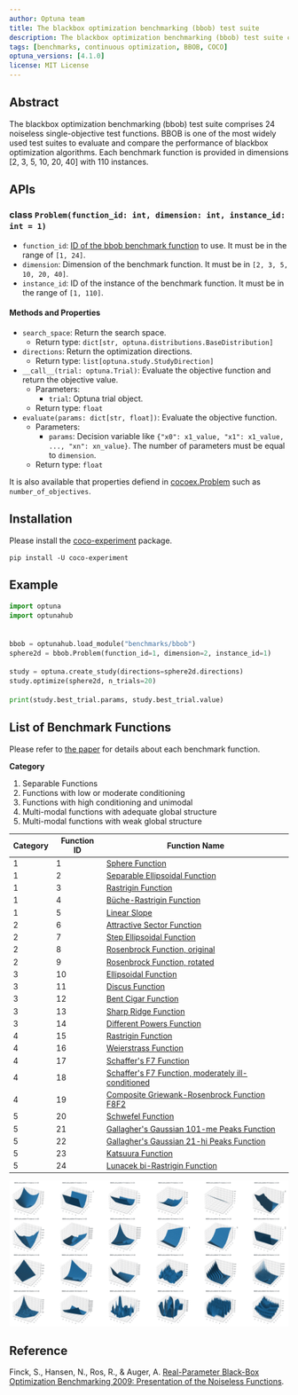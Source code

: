 ```yaml
---
author: Optuna team
title: The blackbox optimization benchmarking (bbob) test suite
description: The blackbox optimization benchmarking (bbob) test suite consists of 24 noiseless single-objective test functions including Sphere, Ellipsoidal, Rastrigin, Rosenbrock, etc. This package is a wrapper of the COCO (COmparing Continuous Optimizers) experiments library.
tags: [benchmarks, continuous optimization, BBOB, COCO]
optuna_versions: [4.1.0]
license: MIT License
---
```


## Abstract

The blackbox optimization benchmarking (bbob) test suite comprises 24 noiseless single-objective test functions. BBOB is one of the most widely used test suites to evaluate and compare the performance of blackbox optimization algorithms. Each benchmark function is provided in dimensions \[2, 3, 5, 10, 20, 40\] with 110 instances.

## APIs

### class `Problem(function_id: int, dimension: int, instance_id: int = 1)`

- `function_id`: [ID of the bbob benchmark function](https://numbbo.github.io/coco/testsuites/bbob) to use. It must be in the range of `[1, 24]`.
- `dimension`: Dimension of the benchmark function. It must be in `[2, 3, 5, 10, 20, 40]`.
- `instance_id`: ID of the instance of the benchmark function. It must be in the range of `[1, 110]`.

#### Methods and Properties

- `search_space`: Return the search space.
  - Return type: `dict[str, optuna.distributions.BaseDistribution]`
- `directions`: Return the optimization directions.
  - Return type: `list[optuna.study.StudyDirection]`
- `__call__(trial: optuna.Trial)`: Evaluate the objective function and return the objective value.
  - Parameters:
    - `trial`: Optuna trial object.
  - Return type: `float`
- `evaluate(params: dict[str, float])`: Evaluate the objective function.
  - Parameters:
    - `params`: Decision variable like `{"x0": x1_value, "x1": x1_value, ..., "xn": xn_value}`. The number of parameters must be equal to `dimension`.
  - Return type: `float`

It is also available that properties defiend in [cocoex.Problem](https://numbbo.github.io/coco-doc/apidocs/cocoex/cocoex.Problem.html) such as `number_of_objectives`.

## Installation

Please install the [coco-experiment](https://github.com/numbbo/coco-experiment/tree/main/build/python) package.

```shell
pip install -U coco-experiment
```

## Example

```python
import optuna
import optunahub


bbob = optunahub.load_module("benchmarks/bbob")
sphere2d = bbob.Problem(function_id=1, dimension=2, instance_id=1)

study = optuna.create_study(directions=sphere2d.directions)
study.optimize(sphere2d, n_trials=20)

print(study.best_trial.params, study.best_trial.value)
```

## List of Benchmark Functions

Please refer to [the paper](https://numbbo.github.io/gforge/downloads/download16.00/bbobdocfunctions.pdf) for details about each benchmark function.

**Category**

1. Separable Functions
1. Functions with low or moderate conditioning
1. Functions with high conditioning and unimodal
1. Multi-modal functions with adequate global structure
1. Multi-modal functions with weak global structure

| Category  | Function ID | Function Name                                                                                         |
|-----------|-------------|-------------------------------------------------------------------------------------------------------|
| 1         | 1           | [Sphere Function](https://numbbo.it/bbob/functions/f01.html)                                          |
| 1         | 2           | [Separable Ellipsoidal Function](https://numbbo.it/bbob/functions/f02.html)                           |
| 1         | 3           | [Rastrigin Function](https://numbbo.it/bbob/functions/f03.html)                                       |
| 1         | 4           | [Büche-Rastrigin Function](https://numbbo.it/bbob/functions/f04.html)                                 |
| 1         | 5           | [Linear Slope](https://numbbo.it/bbob/functions/f05.html)                                             |
| 2         | 6           | [Attractive Sector Function](https://numbbo.it/bbob/functions/f06.html)                               |
| 2         | 7           | [Step Ellipsoidal Function](https://numbbo.it/bbob/functions/f07.html)                                |
| 2         | 8           | [Rosenbrock Function, original](https://numbbo.it/bbob/functions/f08.html)                            |
| 2         | 9           | [Rosenbrock Function, rotated](https://numbbo.it/bbob/functions/f09.html)                             |
| 3         | 10          | [Ellipsoidal Function](https://numbbo.it/bbob/functions/f10.html)                                     |
| 3         | 11          | [Discus Function](https://numbbo.it/bbob/functions/f11.html)                                          |
| 3         | 12          | [Bent Cigar Function](https://numbbo.it/bbob/functions/f12.html)                                      |
| 3         | 13          | [Sharp Ridge Function](https://numbbo.it/bbob/functions/f13.html)                                     |
| 3         | 14          | [Different Powers Function](https://numbbo.it/bbob/functions/f14.html)                                |
| 4         | 15          | [Rastrigin Function](https://numbbo.it/bbob/functions/f15.html)                                       |
| 4         | 16          | [Weierstrass Function](https://numbbo.it/bbob/functions/f16.html)                                     |
| 4         | 17          | [Schaffer's F7 Function](https://numbbo.it/bbob/functions/f17.html)                                   |
| 4         | 18          | [Schaffer's F7 Function, moderately ill-conditioned](https://numbbo.it/bbob/functions/f18.html)       |
| 4         | 19          | [Composite Griewank-Rosenbrock Function F8F2](https://numbbo.it/bbob/functions/f19.html)              |
| 5         | 20          | [Schwefel Function](https://numbbo.it/bbob/functions/f20.html)                                        |
| 5         | 21          | [Gallagher's Gaussian 101-me Peaks Function](https://numbbo.it/bbob/functions/f21.html)               |
| 5         | 22          | [Gallagher's Gaussian 21-hi Peaks Function](https://numbbo.it/bbob/functions/f22.html)                |
| 5         | 23          | [Katsuura Function](https://numbbo.it/bbob/functions/f23.html)                                        |
| 5         | 24          | [Lunacek bi-Rastrigin Function](https://numbbo.it/bbob/functions/f24.html)                            |

![BBOB Plots](images/bbob.png)

## Reference

Finck, S., Hansen, N., Ros, R., & Auger, A. [Real-Parameter Black-Box Optimization Benchmarking 2009: Presentation of the Noiseless Functions](https://numbbo.github.io/gforge/downloads/download16.00/bbobdocfunctions.pdf).
